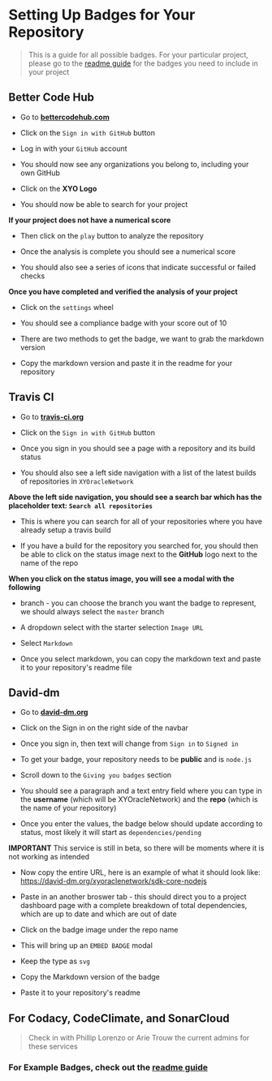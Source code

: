 # Setting Up Badges for Your Repository

> This is a guide for all possible badges. For your particular project, please go to the [readme guide](readme-guide) for the badges you need to include in your project

## Better Code Hub

-	 Go to **[bettercodehub.com](https://bettercodehub.com/)**

-	 Click on the `Sign in with GitHub` button

-	 Log in with your `GitHub` account

-	 You should now see any organizations you belong to, including your own GitHub

-	 Click on the **XYO Logo**

-	 You should now be able to search for your project

**If your project does not have a numerical score**

-	 Then click on the `play` button to analyze the repository

-	 Once the analysis is complete you should see a numerical score

-	 You should also see a series of icons that indicate successful or failed checks

**Once you have completed and verified the analysis of your project**

-	 Click on the `settings` wheel

-	 You should see a compliance badge with your score out of 10

-	 There are two methods to get the badge, we want to grab the markdown version

-	 Copy the markdown version and paste it in the readme for your repository

## Travis CI

-	 Go to **[travis-ci.org](https://travis-ci.org)**

-	 Click on the `Sign in with GitHub` button 

-	 Once you sign in you should see a page with a repository and its build status

-	 You should also see a left side navigation with a list of the latest builds  of repositories in `XYOracleNetwork`

**Above the left side navigation, you should see a search bar which has the placeholder text: `Search all repositories`**

-	 This is where you can search for all of your repositories where you have already setup a travis build

-	 If you have a build for the repository you searched for, you should then be able to click on the status image next to the **GitHub** logo next to the name of the repo

**When you click on the status image, you will see a modal with the following**

-	 branch - you can choose the branch you want the badge to represent, we should always select the `master` branch

-	 A dropdown select with the starter selection `Image URL`

-	 Select `Markdown`

-	 Once you select markdown, you can copy the markdown text and paste it to your repository's readme file
  
## David-dm

-	 Go to **[david-dm.org](https://david-dm.org/)**

-	 Click on the Sign in on the right side of the navbar

-	 Once you sign in, then text will change from `Sign in` to `Signed in`

-	 To get your badge, your repository needs to be **public** and is `node.js`

-	 Scroll down to the `Giving you badges` section  

-	 You should see a paragraph and a text entry field where you can type in the **username** (which will be XYOracleNetwork) and the **repo** (which is the name of your repository)

-	 Once you enter the values, the badge below should update according to status, most likely it will start as `dependencies/pending`

**IMPORTANT** This service is still in beta, so there will be moments where it is not working as intended

-	 Now copy the entire URL, here is an example of what it should look like: https://david-dm.org/xyoraclenetwork/sdk-core-nodejs

-	 Paste in an another broswer tab - this should direct you to a project dashboard page with a complete breakdown of total dependencies, which are up to date and which are out of date

-	 Click on the badge image under the repo name  

-	 This will bring up an `EMBED BADGE` modal

-	 Keep the type as `svg`

-	 Copy the Markdown version of the badge

-	 Paste it to your repository's readme

## For Codacy, CodeClimate, and SonarCloud

> Check in with Phillip Lorenzo or Arie Trouw the current admins for these services

### For Example Badges, check out the [readme guide](readme-guide)
